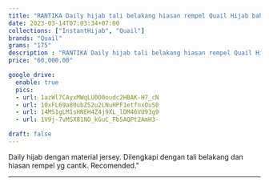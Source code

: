```yaml
---
title: "RANTIKA Daily hijab tali belakang hiasan rempel Quail Hijab bahan jersey royale"
date: 2023-03-14T07:03:34+07:00
collections: ["InstantHijab", "Quail"]
brands: "Quail"
grams: "175"
description : "RANTIKA Daily hijab tali belakang hiasan rempel Quail Hijab bahan jersey royale"
price: "60,000.00"

google_drive:
  enable: true
  pics:
  - url: 1azWl7CAyxMWqLU0O0oudc2HBAK-H7_cN
  - url: 10xFL69a80ubZS2u2LNuHPF1etfnxOuS0
  - url: 14MS1gLM1sHNEH4Z4j9XL_lDM46VU93g9
  - url: 1V9j-7vMSX81NO_kGuC_Fb5AQPt2AmH3-

draft: false
---
```


Daily hijab dengan material jersey. Dilengkapi dengan tali belakang dan hiasan rempel yg cantik. Recomended."

----------    
 
